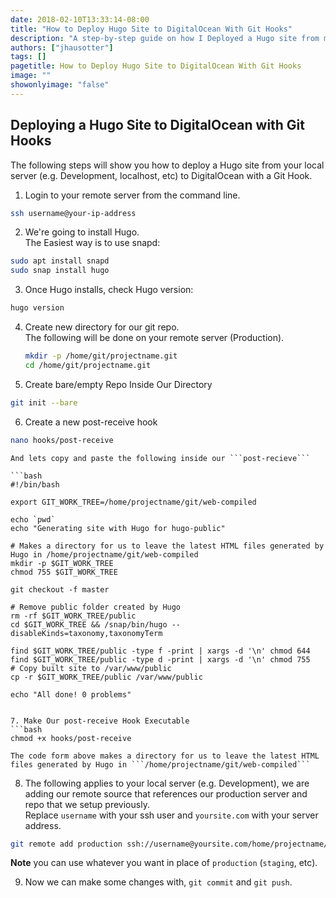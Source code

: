 ```yaml
---
date: 2018-02-10T13:33:14-08:00
title: "How to Deploy Hugo Site to DigitalOcean With Git Hooks"
description: "A step-by-step guide on how I Deployed a Hugo site from my local server (e.g. development) to DigitalOcean with Git Hooks."
authors: ["jhausotter"]
tags: []
pagetitle: How to Deploy Hugo Site to DigitalOcean With Git Hooks
image: ""
showonlyimage: "false"
---
```


## Deploying a Hugo Site to DigitalOcean with Git Hooks
The following steps will show you how to deploy a Hugo site from your local server (e.g. Development, localhost, etc) to DigitalOcean with a Git Hook.
<!--more-->

1. Login to your remote server from the command line.
```bash
ssh username@your-ip-address
```

2. We're going to install Hugo. <br>The Easiest way is to use snapd:
```bash
sudo apt install snapd
sudo snap install hugo
```

3. Once Hugo installs, check Hugo version:
```bash
hugo version
```

4. Create new directory for our git repo. <br>
The following will be done on your remote server (Production).
	```bash
	mkdir -p /home/git/projectname.git
	cd /home/git/projectname.git
	```

5. Create bare/empty Repo Inside Our Directory
```bash
git init --bare
```

6. Create a new post-receive hook
```bash
nano hooks/post-receive
```
	And lets copy and paste the following inside our ```post-recieve```

	```bash
	#!/bin/bash

	export GIT_WORK_TREE=/home/projectname/git/web-compiled

	echo `pwd`
	echo "Generating site with Hugo for hugo-public"

	# Makes a directory for us to leave the latest HTML files generated by Hugo in /home/projectname/git/web-compiled
	mkdir -p $GIT_WORK_TREE
	chmod 755 $GIT_WORK_TREE

	git checkout -f master

	# Remove public folder created by Hugo
	rm -rf $GIT_WORK_TREE/public
	cd $GIT_WORK_TREE && /snap/bin/hugo --disableKinds=taxonomy,taxonomyTerm

	find $GIT_WORK_TREE/public -type f -print | xargs -d '\n' chmod 644
	find $GIT_WORK_TREE/public -type d -print | xargs -d '\n' chmod 755
	# Copy built site to /var/www/public
	cp -r $GIT_WORK_TREE/public /var/www/public

	echo "All done! 0 problems"
```

7. Make Our post-receive Hook Executable
```bash
chmod +x hooks/post-receive
```
	The code form above makes a directory for us to leave the latest HTML files generated by Hugo in ```/home/projectname/git/web-compiled```

8. The following applies to your local server (e.g. Development), we are adding our remote source that references our production server and repo that we setup previously. <br> Replace ```username``` with your ssh user and ```yoursite.com``` with your server address.
```bash
git remote add production ssh://username@yoursite.com/home/projectname/git/projectname.git
```
 **Note** you can use whatever you want in place of ```production``` (```staging```, etc).

9. Now we can make some changes with, ```git commit``` and ```git push```.



